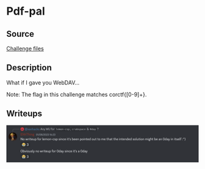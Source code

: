 # Pdf-pal

## Source

[Challenge files](/files/corCTF-2023/lemon-csp/)

## Description

What if I gave you WebDAV...

Note: The flag in this challenge matches corctf{[0-9]+}.
## Writeups

![Discord message](lemon-csp.png)